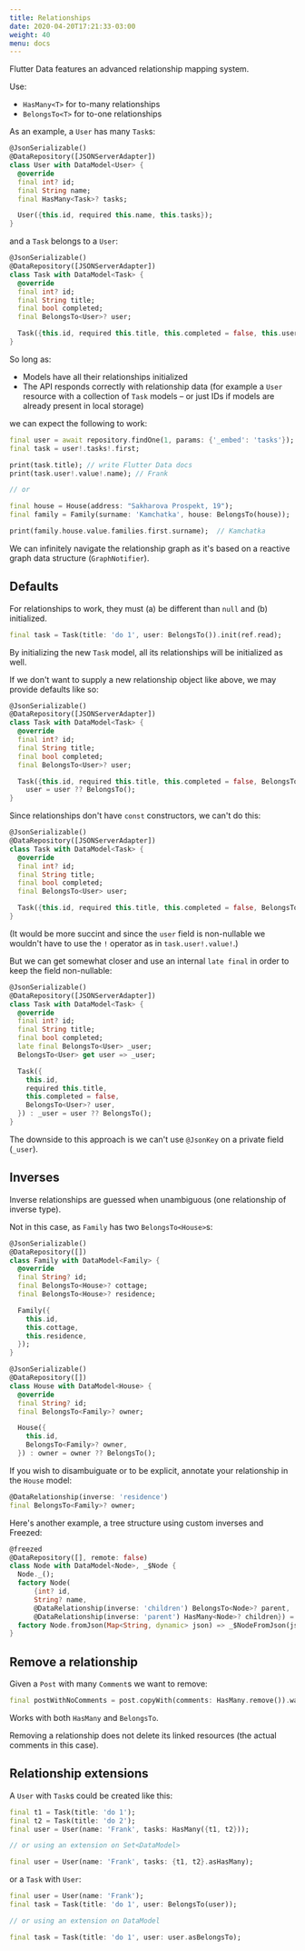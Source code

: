 ```yaml
---
title: Relationships
date: 2020-04-20T17:21:33-03:00
weight: 40
menu: docs
---
```


Flutter Data features an advanced relationship mapping system.

Use:

- `HasMany<T>` for to-many relationships
- `BelongsTo<T>` for to-one relationships

As an example, a `User` has many `Task`s:

```dart {hl_lines=[7]}
@JsonSerializable()
@DataRepository([JSONServerAdapter])
class User with DataModel<User> {
  @override
  final int? id;
  final String name;
  final HasMany<Task>? tasks;

  User({this.id, required this.name, this.tasks});
}
```

and a `Task` belongs to a `User`:

```dart {hl_lines=[8]}
@JsonSerializable()
@DataRepository([JSONServerAdapter])
class Task with DataModel<Task> {
  @override
  final int? id;
  final String title;
  final bool completed;
  final BelongsTo<User>? user;

  Task({this.id, required this.title, this.completed = false, this.user});
}
```

So long as:

- Models have all their relationships initialized
- The API responds correctly with relationship data (for example a `User` resource with a collection of `Task` models – or just IDs if models are already present in local storage)

we can expect the following to work:

```dart
final user = await repository.findOne(1, params: {'_embed': 'tasks'});
final task = user!.tasks!.first;

print(task.title); // write Flutter Data docs
print(task.user!.value!.name); // Frank

// or

final house = House(address: "Sakharova Prospekt, 19");
final family = Family(surname: 'Kamchatka', house: BelongsTo(house));

print(family.house.value.families.first.surname);  // Kamchatka
```

We can infinitely navigate the relationship graph as it's based on a reactive graph data structure (`GraphNotifier`).

## Defaults

For relationships to work, they must (a) be different than `null` and (b) initialized.

```dart
final task = Task(title: 'do 1', user: BelongsTo()).init(ref.read);
```

By initializing the new `Task` model, all its relationships will be initialized as well.

If we don't want to supply a new relationship object like above, we may provide defaults like so:

```dart {hl_lines=[10 11]}
@JsonSerializable()
@DataRepository([JSONServerAdapter])
class Task with DataModel<Task> {
  @override
  final int? id;
  final String title;
  final bool completed;
  final BelongsTo<User>? user;

  Task({this.id, required this.title, this.completed = false, BelongsTo<User>? user}) :
    user = user ?? BelongsTo();
}
```

Since relationships don't have `const` constructors, we can't do this:

```dart {hl_lines=[10 11]}
@JsonSerializable()
@DataRepository([JSONServerAdapter])
class Task with DataModel<Task> {
  @override
  final int? id;
  final String title;
  final bool completed;
  final BelongsTo<User> user;

  Task({this.id, required this.title, this.completed = false, BelongsTo<User> user = const BelongsTo()}); // DOES NOT WORK
}
```

(It would be more succint and since the `user` field is non-nullable we wouldn't have to use the `!` operator as in `task.user!.value!`.)

But we can get somewhat closer and use an internal `late final` in order to keep the field non-nullable:

```dart
@JsonSerializable()
@DataRepository([JSONServerAdapter])
class Task with DataModel<Task> {
  @override
  final int? id;
  final String title;
  final bool completed;
  late final BelongsTo<User> _user;
  BelongsTo<User> get user => _user;

  Task({
    this.id,
    required this.title,
    this.completed = false,
    BelongsTo<User>? user,
  }) : _user = user ?? BelongsTo();
}
```

The downside to this approach is we can't use `@JsonKey` on a private field (`_user`).

## Inverses

Inverse relationships are guessed when unambiguous (one relationship of inverse type).

Not in this case, as `Family` has two `BelongsTo<House>`s:

```dart
@JsonSerializable()
@DataRepository([])
class Family with DataModel<Family> {
  @override
  final String? id;
  final BelongsTo<House>? cottage;
  final BelongsTo<House>? residence;

  Family({
    this.id,
    this.cottage,
    this.residence,
  });
}

@JsonSerializable()
@DataRepository([])
class House with DataModel<House> {
  @override
  final String? id;
  final BelongsTo<Family>? owner;

  House({
    this.id,
    BelongsTo<Family>? owner,
  }) : owner = owner ?? BelongsTo();
```

If you wish to disambuiguate or to be explicit, annotate your relationship in the `House` model:

```dart
@DataRelationship(inverse: 'residence')
final BelongsTo<Family>? owner;
```

Here's another example, a tree structure using custom inverses and Freezed:

```dart
@freezed
@DataRepository([], remote: false)
class Node with DataModel<Node>, _$Node {
  Node._();
  factory Node(
      {int? id,
      String? name,
      @DataRelationship(inverse: 'children') BelongsTo<Node>? parent,
      @DataRelationship(inverse: 'parent') HasMany<Node>? children}) = _Node;
  factory Node.fromJson(Map<String, dynamic> json) => _$NodeFromJson(json);
}
```

## Remove a relationship

Given a `Post` with many `Comment`s we want to remove:

```dart
final postWithNoComments = post.copyWith(comments: HasMany.remove()).was(post);
```

Works with both `HasMany` and `BelongsTo`.

Removing a relationship does not delete its linked resources (the actual comments in this case).

## Relationship extensions

A `User` with `Task`s could be created like this:

```dart
final t1 = Task(title: 'do 1');
final t2 = Task(title: 'do 2');
final user = User(name: 'Frank', tasks: HasMany({t1, t2}));

// or using an extension on Set<DataModel>

final user = User(name: 'Frank', tasks: {t1, t2}.asHasMany);
```

or a `Task` with `User`:

```dart
final user = User(name: 'Frank');
final task = Task(title: 'do 1', user: BelongsTo(user));

// or using an extension on DataModel

final task = Task(title: 'do 1', user: user.asBelongsTo);
```
